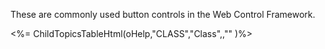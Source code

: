 ﻿These are commonly used button controls in the Web Control Framework.

<%=  ChildTopicsTableHtml(oHelp,"CLASS","Class",,"" )%>